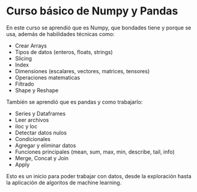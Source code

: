 # Curso básico de Numpy y Pandas

En este curso se aprendió que es Numpy, que bondades tiene y porque se usa, además de habilidades técnicas como:
- Crear Arrays
- Tipos de datos (enteros, floats, strings)
- Slicing
- Index
- Dimensiones (escalares, vectores, matrices, tensores)
- Operaciones matematicas
- Filtrado
- Shape y Reshape

También se aprendió que es pandas y como trabajarlo:
- Series y Dataframes
- Leer archivos
- iloc y loc
- Detectar datos nulos
- Condicionales
- Agregar y eliminar datos
- Funciones principales (mean, sum, max, min, describe, tail, info)
- Merge, Concat y Join
- Apply

Esto es un inicio para poder trabajar con datos, desde la exploración hasta la aplicación de algoritos de machine learning.
